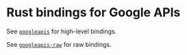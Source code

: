 # Rust bindings for Google APIs

See [`googleapis`](googleapis) for high-level bindings.

See [`googleapis-raw`](googleapis-raw) for raw bindings.
